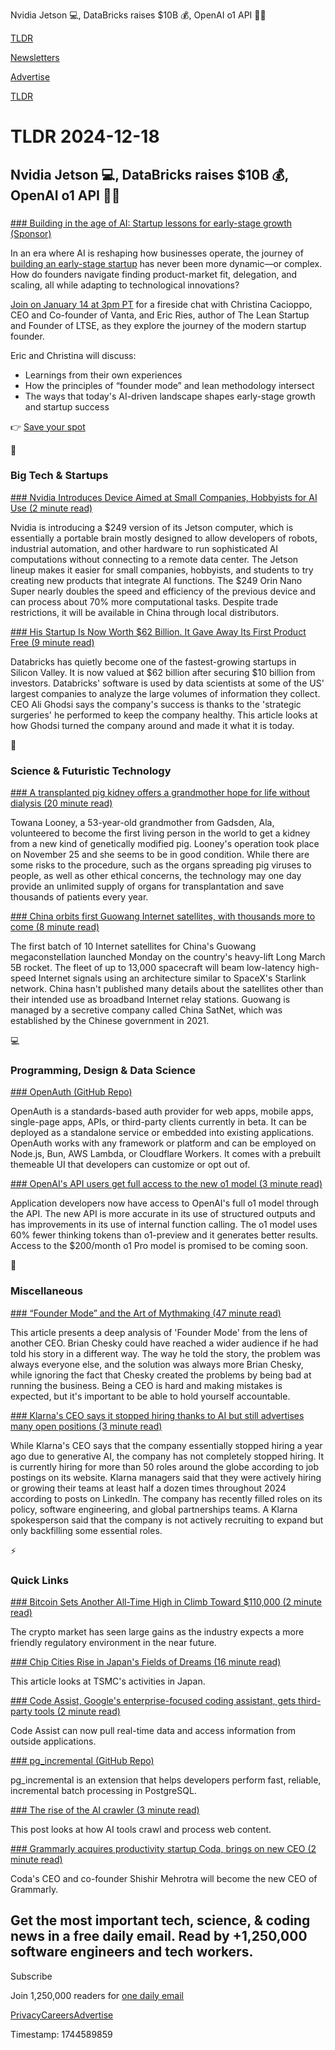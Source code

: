 Nvidia Jetson 💻, DataBricks raises $10B 💰, OpenAI o1 API 👨‍💻  

[TLDR](/)

[Newsletters](/newsletters)

[Advertise](https://advertise.tldr.tech/)

[TLDR](/)

# TLDR 2024-12-18

## Nvidia Jetson 💻, DataBricks raises $10B 💰, OpenAI o1 API 👨‍💻

### 

[### Building in the age of AI: Startup lessons for early-stage growth (Sponsor)](https://www.vanta.com/webinars/building-in-the-age-of-ai-startup-lessons-for-early-stage-growth?utm_campaign=vanta_for_startups&amp;utm_source=tldr&amp;utm_medium=newsletter)

In an era where AI is reshaping how businesses operate, the journey of [building an early-stage startup](https://www.vanta.com/webinars/building-in-the-age-of-ai-startup-lessons-for-early-stage-growth?utm_campaign=vanta_for_startups&utm_source=tldr&utm_medium=newsletter) has never been more dynamic—or complex. How do founders navigate finding product-market fit, delegation, and scaling, all while adapting to technological innovations?

[Join on January 14 at 3pm PT](https://www.vanta.com/webinars/building-in-the-age-of-ai-startup-lessons-for-early-stage-growth?utm_campaign=vanta_for_startups&utm_source=tldr&utm_medium=newsletter) for a fireside chat with Christina Cacioppo, CEO and Co-founder of Vanta, and Eric Ries, author of The Lean Startup and Founder of LTSE, as they explore the journey of the modern startup founder.

Eric and Christina will discuss:

* Learnings from their own experiences
* How the principles of “founder mode” and lean methodology intersect
* The ways that today's AI-driven landscape shapes early-stage growth and startup success

👉 [Save your spot](https://www.vanta.com/webinars/building-in-the-age-of-ai-startup-lessons-for-early-stage-growth?utm_campaign=vanta_for_startups&utm_source=tldr&utm_medium=newsletter)

📱

### Big Tech & Startups

[### Nvidia Introduces Device Aimed at Small Companies, Hobbyists for AI Use (2 minute read)](https://www.wsj.com/tech/ai/nvidia-introduces-device-aimed-at-small-companies-hobbyists-3972ae41?st=gokAjs&reflink=desktopwebshare_permalink&utm_source=tldrnewsletter)

Nvidia is introducing a $249 version of its Jetson computer, which is essentially a portable brain mostly designed to allow developers of robots, industrial automation, and other hardware to run sophisticated AI computations without connecting to a remote data center. The Jetson lineup makes it easier for small companies, hobbyists, and students to try creating new products that integrate AI functions. The $249 Orin Nano Super nearly doubles the speed and efficiency of the previous device and can process about 70% more computational tasks. Despite trade restrictions, it will be available in China through local distributors.

[### His Startup Is Now Worth $62 Billion. It Gave Away Its First Product Free (9 minute read)](https://www.wsj.com/tech/ali-ghodsi-databricks-ceo-ai-4a1043aa?st=1nyV3b&reflink=desktopwebshare_permalink&utm_source=tldrnewsletter)

Databricks has quietly become one of the fastest-growing startups in Silicon Valley. It is now valued at $62 billion after securing $10 billion from investors. Databricks' software is used by data scientists at some of the US' largest companies to analyze the large volumes of information they collect. CEO Ali Ghodsi says the company's success is thanks to the 'strategic surgeries' he performed to keep the company healthy. This article looks at how Ghodsi turned the company around and made it what it is today.

🚀

### Science & Futuristic Technology

[### A transplanted pig kidney offers a grandmother hope for life without dialysis (20 minute read)](https://www.npr.org/sections/shots-health-news/2024/12/17/nx-s1-5203056/pig-kidney-transplant-gene-edited?utm_source=tldrnewsletter)

Towana Looney, a 53-year-old grandmother from Gadsden, Ala, volunteered to become the first living person in the world to get a kidney from a new kind of genetically modified pig. Looney's operation took place on November 25 and she seems to be in good condition. While there are some risks to the procedure, such as the organs spreading pig viruses to people, as well as other ethical concerns, the technology may one day provide an unlimited supply of organs for transplantation and save thousands of patients every year.

[### China orbits first Guowang Internet satellites, with thousands more to come (8 minute read)](https://arstechnica.com/space/2024/12/china-orbits-first-guowang-internet-satellites-with-thousands-more-to-come/?utm_source=tldrnewsletter)

The first batch of 10 Internet satellites for China's Guowang megaconstellation launched Monday on the country's heavy-lift Long March 5B rocket. The fleet of up to 13,000 spacecraft will beam low-latency high-speed Internet signals using an architecture similar to SpaceX's Starlink network. China hasn't published many details about the satellites other than their intended use as broadband Internet relay stations. Guowang is managed by a secretive company called China SatNet, which was established by the Chinese government in 2021.

💻

### Programming, Design & Data Science

[### OpenAuth (GitHub Repo)](https://github.com/openauthjs/openauth?utm_source=tldrnewsletter)

OpenAuth is a standards-based auth provider for web apps, mobile apps, single-page apps, APIs, or third-party clients currently in beta. It can be deployed as a standalone service or embedded into existing applications. OpenAuth works with any framework or platform and can be employed on Node.js, Bun, AWS Lambda, or Cloudflare Workers. It comes with a prebuilt themeable UI that developers can customize or opt out of.

[### OpenAI's API users get full access to the new o1 model (3 minute read)](https://arstechnica.com/ai/2024/12/openais-api-users-get-full-access-to-the-new-o1-model/?utm_source=tldrnewsletter)

Application developers now have access to OpenAI's full o1 model through the API. The new API is more accurate in its use of structured outputs and has improvements in its use of internal function calling. The o1 model uses 60% fewer thinking tokens than o1-preview and it generates better results. Access to the $200/month o1 Pro model is promised to be coming soon.

🎁

### Miscellaneous

[### “Founder Mode” and the Art of Mythmaking (47 minute read)](https://charity.wtf/2024/12/17/founder-mode-and-the-art-of-mythmaking/?utm_source=tldrnewsletter)

This article presents a deep analysis of 'Founder Mode' from the lens of another CEO. Brian Chesky could have reached a wider audience if he had told his story in a different way. The way he told the story, the problem was always everyone else, and the solution was always more Brian Chesky, while ignoring the fact that Chesky created the problems by being bad at running the business. Being a CEO is hard and making mistakes is expected, but it's important to be able to hold yourself accountable.

[### Klarna's CEO says it stopped hiring thanks to AI but still advertises many open positions (3 minute read)](https://techcrunch.com/2024/12/14/klarnas-ceo-says-it-stopped-hiring-thanks-to-ai-but-still-advertises-many-open-positions/?utm_source=tldrnewsletter)

While Klarna's CEO says that the company essentially stopped hiring a year ago due to generative AI, the company has not completely stopped hiring. It is currently hiring for more than 50 roles around the globe according to job postings on its website. Klarna managers said that they were actively hiring or growing their teams at least half a dozen times throughout 2024 according to posts on LinkedIn. The company has recently filled roles on its policy, software engineering, and global partnerships teams. A Klarna spokesperson said that the company is not actively recruiting to expand but only backfilling some essential roles.

⚡

### Quick Links

[### Bitcoin Sets Another All-Time High in Climb Toward $110,000 (2 minute read)](https://finance.yahoo.com/news/bitcoin-sets-record-second-straight-163311391.html?utm_source=tldrnewsletter)

The crypto market has seen large gains as the industry expects a more friendly regulatory environment in the near future.

[### Chip Cities Rise in Japan's Fields of Dreams (16 minute read)](https://www.bloomberg.com/opinion/features/2024-12-11/chip-cities-rise-in-japan-s-fields-of-dreams?accessToken=eyJhbGciOiJIUzI1NiIsInR5cCI6IkpXVCJ9.eyJzb3VyY2UiOiJTdWJzY3JpYmVyR2lmdGVkQXJ0aWNsZSIsImlhdCI6MTczNDQ5MzM2NSwiZXhwIjoxNzM1MDk4MTY1LCJhcnRpY2xlSWQiOiJTT0NJODJUMEcxS1cwMCIsImJjb25uZWN0SWQiOiJFQTExNDNDNTM4NEE0RUY5QTg5RjJEN0IxMTg2MzcwOSJ9.YFyMT7Z4abO0TOsY_t27aki6KVr_O6XE5k2itPLJfUc&amp;utm_source=tldrnewsletter)

This article looks at TSMC's activities in Japan.

[### Code Assist, Google's enterprise-focused coding assistant, gets third-party tools (2 minute read)](https://techcrunch.com/2024/12/17/code-assist-googles-enterprise-focused-code-assistant-gets-third-party-tools/?utm_source=tldrnewsletter)

Code Assist can now pull real-time data and access information from outside applications.

[### pg\_incremental (GitHub Repo)](https://github.com/CrunchyData/pg_incremental?utm_source=tldrnewsletter)

pg\_incremental is an extension that helps developers perform fast, reliable, incremental batch processing in PostgreSQL.

[### The rise of the AI crawler (3 minute read)](https://vercel.com/blog/the-rise-of-the-ai-crawler?utm_source=tldrnewsletter)

This post looks at how AI tools crawl and process web content.

[### Grammarly acquires productivity startup Coda, brings on new CEO (2 minute read)](https://techcrunch.com/2024/12/17/grammarly-acquires-productivity-startup-coda-brings-on-new-ceo/?utm_source=tldrnewsletter)

Coda's CEO and co-founder Shishir Mehrotra will become the new CEO of Grammarly.

## Get the most important tech, science, & coding news in a free daily email. Read by +1,250,000 software engineers and tech workers.

Subscribe

Join 1,250,000 readers for [one daily email](/api/latest/tech)

[Privacy](/privacy)[Careers](https://jobs.ashbyhq.com/tldr.tech)[Advertise](/tech/advertise)

Timestamp: 1744589859